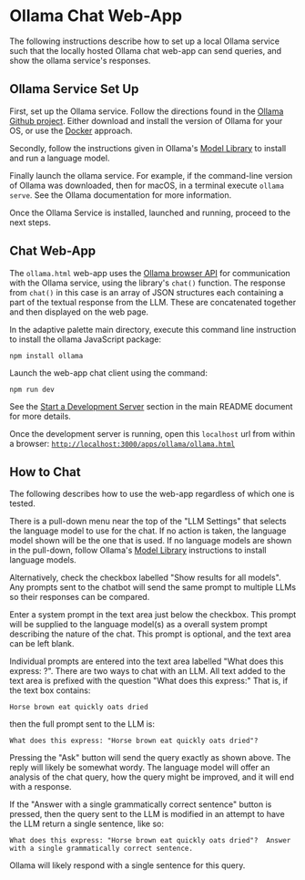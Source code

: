 # Ollama Chat Web-App

The following instructions describe how to set up a local Ollama service such
that the locally hosted Ollama chat web-app can send queries, and show the
ollama service's responses.

## Ollama Service Set Up

First, set up the Ollama service. Follow the directions found in the [Ollama
Github project](https://github.com/ollama/ollama?tab=readme-ov-file).  Either
download and install the version of Ollama for your OS, or use the
[Docker](https://github.com/ollama/ollama?tab=readme-ov-file#docker) approach.

Secondly, follow the instructions given in Ollama's [Model Library](https://github.com/ollama/ollama?tab=readme-ov-file#model-library)
to install and run a language model.

Finally launch the ollama service.  For example, if the command-line version of
Ollama was downloaded, then for macOS, in a terminal execute `ollama serve`.
See the Ollama documentation for more information.

Once the Ollama Service is installed, launched and running, proceed to the next
steps.

## Chat Web-App

The `ollama.html` web-app uses the [Ollama browser API](https://github.com/ollama/ollama-js/?tab=readme-ov-file#browser-usage)
for communication with the Ollama service, using the library's `chat()`
function.  The response from `chat()` in this case is an array of JSON
structures each containing a part of the textual response from the LLM.  These
are concatenated together and then displayed on the web page.

In the adaptive palette main directory, execute this command line instruction to
install the ollama JavaScript package:

```text
npm install ollama
```

Launch the web-app chat client using the command:

```text
npm run dev
```

See the [Start a Development Server](../../README.md#start-a-development-server)
section in the main README document for more details.

Once the development server is running, open this `localhost` url from within a
browser:
[`http://localhost:3000/apps/ollama/ollama.html`](http://localhost:3000/apps/ollama/ollama.html)

## How to Chat

The following describes how to use the web-app regardless of which one is
tested.

There is a pull-down menu near the top of the "LLM Settings" that selects the
language model to use for the chat. If no action is taken, the language model
shown will be the one that is used. If no language models are shown in the
pull-down, follow Ollama's [Model Library](https://github.com/ollama/ollama?tab=readme-ov-file#model-library)
instructions to install language models.

Alternatively, check the checkbox labelled "Show results for all models".  Any
prompts sent to the chatbot will send the same prompt to multiple LLMs so their
responses can be compared.

Enter a system prompt in the text area just below the checkbox.  This prompt
will be supplied to the language model(s) as a overall system prompt describing
the nature of the chat.  This prompt is optional, and the text area can be left
blank.

Individual prompts are entered into the text area labelled "What does this
express: ?".  There are two ways to chat with an LLM.  All text added to the
text area is prefixed with the question "What does this express:"
That is, if the text box contains:

```text
Horse brown eat quickly oats dried
```

then the full prompt sent to the LLM is:

```text
What does this express: "Horse brown eat quickly oats dried"?
```

Pressing the "Ask" button will send the query exactly as shown above.  The reply
will likely be somewhat wordy.  The language model will offer an analysis of the
chat query, how the query might be improved, and it will end with a response.

If the "Answer with a single grammatically correct sentence" button is pressed,
then the query sent to the LLM is modified in an attempt to have the LLM
return a single sentence, like so:

```text
What does this express: "Horse brown eat quickly oats dried"?  Answer
with a single grammatically correct sentence.
```

Ollama will likely respond with a single sentence for this query.
